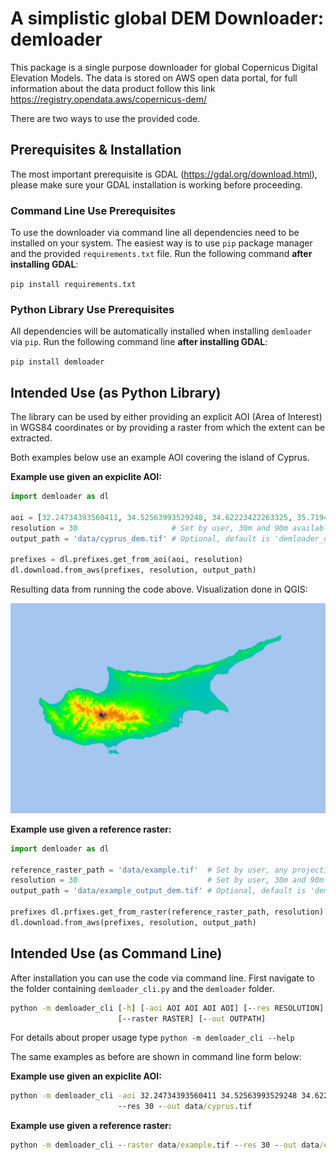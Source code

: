 # A simplistic global DEM Downloader: demloader

This package is a single purpose downloader for global Copernicus Digital Elevation Models.
The data is stored on AWS open data portal, for full information about the data product follow this link https://registry.opendata.aws/copernicus-dem/

There are two ways to use the provided code. 

## Prerequisites & Installation

The most important prerequisite is GDAL (https://gdal.org/download.html), please make sure your GDAL installation is working before proceeding.

### Command Line Use Prerequisites

To use the downloader via command line all dependencies need to be installed on your system. The easiest way is to use `pip` package manager and the provided `requirements.txt` file. Run the following command **after installing GDAL**:

`pip install requirements.txt`

### Python Library Use Prerequisites

All dependencies will be automatically installed when installing `demloader` via `pip`. Run the following command line **after installing GDAL**:

`pip install demloader`

## Intended Use (as Python Library)

The library can be used by either providing an explicit AOI (Area of Interest) in WGS84 coordinates or by providing a raster from which the extent can be extracted.

Both examples below use an example AOI covering the island of Cyprus.

**Example use given an expiclite AOI:**

```Python
import demloader as dl

aoi = [32.24734393560411, 34.52563993529248, 34.62223422263325, 35.719472334824665] # Set by user
resolution = 30                     # Set by user, 30m and 90m available
output_path = 'data/cyprus_dem.tif' # Optional, default is 'demloader_dem.tif'

prefixes = dl.prefixes.get_from_aoi(aoi, resolution)
dl.download.from_aws(prefixes, resolution, output_path)
```

Resulting data from running the code above. Visualization done in QGIS:

![](images/cyprus_example_240dpi.png)


**Example use given a reference raster:**

```Python
import demloader as dl

reference_raster_path = 'data/example.tif'  # Set by user, any projection works
resolution = 30                             # Set by user, 30m and 90m available
output_path = 'data/example_output_dem.tif' # Optional, default is 'demloader_dem.tif'

prefixes dl.prfixes.get_from_raster(reference_raster_path, resolution)
dl.download.from_aws(prefixes, resolution, output_path)
```

## Intended Use (as Command Line)

After installation you can use the code via command line. First navigate to the folder containing `demloader_cli.py` and the `demloader` folder. 

```cmd
python -m demloader_cli [-h] [-aoi AOI AOI AOI AOI] [--res RESOLUTION]
                        [--raster RASTER] [--out OUTPATH]
```

For details about proper usage type `python -m demloader_cli --help`

The same examples as before are shown in command line form below:

**Example use given an expiclite AOI:**
```cmd
python -m demloader_cli -aoi 32.24734393560411 34.52563993529248 34.62223422263325 35.719472334824665 
                        --res 30 --out data/cyprus.tif
```

**Example use given a reference raster:**

```cmd
python -m demloader_cli --raster data/example.tif --res 30 --out data/example_output_dem.tif
```